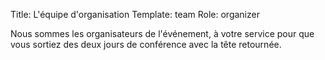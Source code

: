 Title: L'équipe d'organisation
Template: team
Role: organizer

Nous sommes les organisateurs de l'événement, à votre service pour que vous sortiez des deux jours de conférence avec la tête retournée.